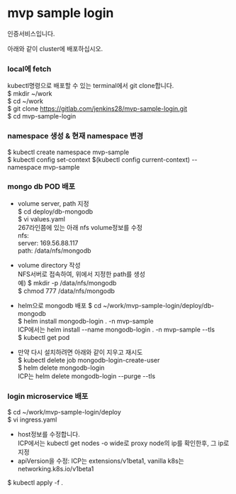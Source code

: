 # mvp sample login
인증서비스입니다.   

아래와 같이 cluster에 배포하십시오.   
### local에 fetch   
kubectl명령으로 배포할 수 있는 terminal에서 git clone합니다.   
$ mkdir ~/work   
$ cd ~/work   
$ git clone https://gitlab.com/jenkins28/mvp-sample-login.git   
$ cd mvp-sample-login

### namespace 생성 & 현재 namespace 변경      

$ kubectl create namespace mvp-sample   
$ kubectl config set-context $(kubectl config current-context) --namespace mvp-sample

### mongo db POD 배포   
- volume server, path 지정   
$ cd deploy/db-mongodb      
$ vi values.yaml   
267라인쯤에 있는 아래 nfs volume정보를 수정   
  nfs:   
    server: 169.56.88.117   
    path: /data/nfs/mongodb   

- volume directory 작성   
NFS서버로 접속하여, 위에서 지정한 path를 생성   
예)
$ mkdir -p /data/nfs/mongodb   
$ chmod 777 /data/nfs/mongodb  

- helm으로 mongodb 배포
$ cd ~/work/mvp-sample-login/deploy/db-mongodb   
$ helm install mongodb-login . -n mvp-sample   
ICP에서는 helm install --name mongodb-login . -n mvp-sample --tls   
$ kubectl get pod   

* 만약 다시 설치하려면 아래와 같이 지우고 재시도   
$ kubectl delete job mongodb-login-create-user   
$ helm delete mongodb-login   
  ICP는 helm delete mongodb-login --purge --tls   

### login microservice 배포
$ cd ~/work/mvp-sample-login/deploy   
$ vi ingress.yaml   
- host정보를 수정합니다.     
ICP에서는 kubectl get nodes -o wide로 proxy node의 ip를 확인한후, 그 ip로 지정 
- apiVersion을 수정: ICP는 extensions/v1beta1, vanilla k8s는 networking.k8s.io/v1beta1   

$ kubectl apply -f . 







